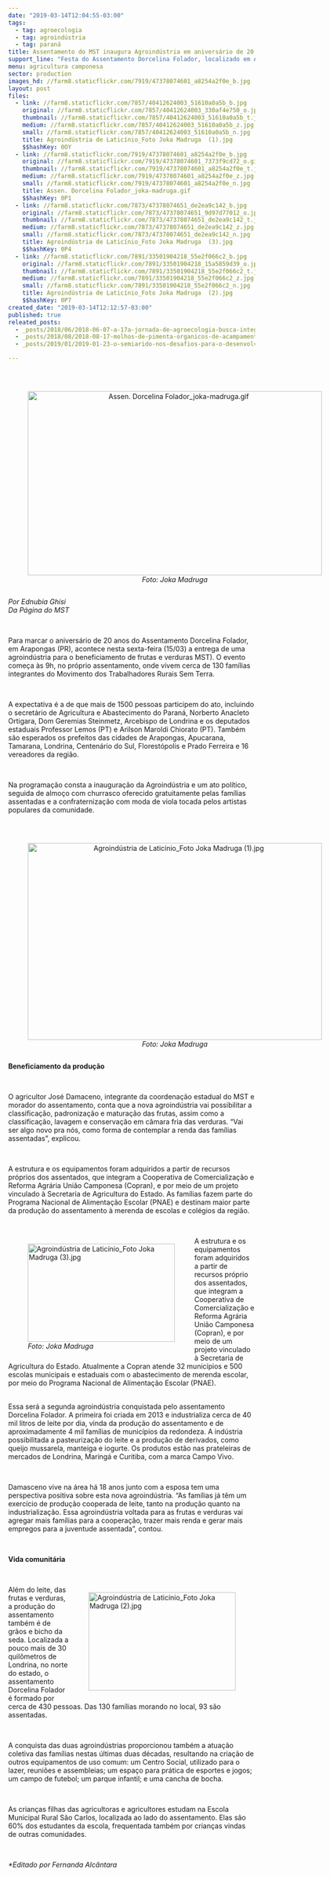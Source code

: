 ```yaml
---
date: "2019-03-14T12:04:55-03:00"
tags:
  - tag: agroecologia
  - tag: agroindústria
  - tag: paraná
title: Assentamento do MST inaugura Agroindústria em aniversário de 20 anos
support_line: "Festa do Assentamento Dorcelina Folador, localizado em Arapongas, vai acontecer nesta sexta-feira (15)"
menu: agricultura camponesa
sector: production
images_hd: //farm8.staticflickr.com/7919/47378074601_a8254a2f0e_b.jpg
layout: post
files:
  - link: //farm8.staticflickr.com/7857/40412624003_51610a0a5b_b.jpg
    original: //farm8.staticflickr.com/7857/40412624003_330af4e750_o.jpg
    thumbnail: //farm8.staticflickr.com/7857/40412624003_51610a0a5b_t.jpg
    medium: //farm8.staticflickr.com/7857/40412624003_51610a0a5b_z.jpg
    small: //farm8.staticflickr.com/7857/40412624003_51610a0a5b_n.jpg
    title: Agroindústria de Laticínio_Foto Joka Madruga  (1).jpg
    $$hashKey: 0OY
  - link: //farm8.staticflickr.com/7919/47378074601_a8254a2f0e_b.jpg
    original: //farm8.staticflickr.com/7919/47378074601_7373f9cd72_o.gif
    thumbnail: //farm8.staticflickr.com/7919/47378074601_a8254a2f0e_t.jpg
    medium: //farm8.staticflickr.com/7919/47378074601_a8254a2f0e_z.jpg
    small: //farm8.staticflickr.com/7919/47378074601_a8254a2f0e_n.jpg
    title: Assen. Dorcelina Folador_joka-madruga.gif
    $$hashKey: 0P1
  - link: //farm8.staticflickr.com/7873/47378074651_de2ea9c142_b.jpg
    original: //farm8.staticflickr.com/7873/47378074651_9d97d77012_o.jpg
    thumbnail: //farm8.staticflickr.com/7873/47378074651_de2ea9c142_t.jpg
    medium: //farm8.staticflickr.com/7873/47378074651_de2ea9c142_z.jpg
    small: //farm8.staticflickr.com/7873/47378074651_de2ea9c142_n.jpg
    title: Agroindústria de Laticínio_Foto Joka Madruga  (3).jpg
    $$hashKey: 0P4
  - link: //farm8.staticflickr.com/7891/33501904218_55e2f066c2_b.jpg
    original: //farm8.staticflickr.com/7891/33501904218_15a5859d39_o.jpg
    thumbnail: //farm8.staticflickr.com/7891/33501904218_55e2f066c2_t.jpg
    medium: //farm8.staticflickr.com/7891/33501904218_55e2f066c2_z.jpg
    small: //farm8.staticflickr.com/7891/33501904218_55e2f066c2_n.jpg
    title: Agroindústria de Laticínio_Foto Joka Madruga  (2).jpg
    $$hashKey: 0P7
created_date: "2019-03-14T12:12:57-03:00"
published: true
releated_posts:
  - _posts/2018/06/2018-06-07-a-17a-jornada-de-agroecologia-busca-integrar-o-campo-e-a-cidade.md
  - _posts/2018/08/2018-08-17-molhos-de-pimenta-organicos-de-acampamento-do-mst-em-goias-para-o-resto-do-pais.md
  - _posts/2019/01/2019-01-23-o-semiarido-nos-desafios-para-o-desenvolvimento-agrario-em-pernambuco.md

---
```

<p>&nbsp;</p>

<div style="text-align:center">
<figure class="image" style="display:inline-block"><img alt="Assen. Dorcelina Folador_joka-madruga.gif" height="375" src="//farm8.staticflickr.com/7919/47378074601_a8254a2f0e_b.jpg" width="600" />
<figcaption><em>Foto: Joka Madruga</em></figcaption>
</figure>
</div>

<p><em>Por Ednubia Ghisi<br />
Da P&aacute;gina do MST</em></p>

<p>&nbsp;</p>

<p>Para marcar o anivers&aacute;rio de 20 anos do Assentamento Dorcelina Folador, em Arapongas (PR), acontece nesta sexta-feira (15/03) a entrega de uma agroind&uacute;stria para o beneficiamento de frutas e verduras MST). O evento come&ccedil;a &agrave;s 9h, no pr&oacute;prio assentamento, onde vivem cerca de 130 fam&iacute;lias integrantes do Movimento dos Trabalhadores Rurais Sem Terra.</p>

<p>&nbsp;</p>

<p>A expectativa &eacute; a de que mais de 1500 pessoas participem do ato, incluindo o secret&aacute;rio de Agricultura e Abastecimento do Paran&aacute;, Norberto Anacleto Ortigara, Dom Geremias Steinmetz, Arcebispo de Londrina e os deputados estaduais Professor Lemos (PT) e Arilson Maroldi Chiorato (PT). Tamb&eacute;m s&atilde;o esperados os prefeitos das cidades de Arapongas, Apucarana, Tamarana, Londrina, Centen&aacute;rio do Sul, Florest&oacute;polis e Prado Ferreira e 16 vereadores da regi&atilde;o.</p>

<p>&nbsp;</p>

<p>Na programa&ccedil;&atilde;o consta a inaugura&ccedil;&atilde;o da Agroind&uacute;stria e um ato pol&iacute;tico, seguida de almo&ccedil;o com churrasco oferecido gratuitamente pelas fam&iacute;lias assentadas e a confraterniza&ccedil;&atilde;o com moda de viola tocada pelos artistas populares da comunidade.</p>

<p>&nbsp;</p>

<div style="text-align:center">
<figure class="image" style="display:inline-block"><img alt="Agroindústria de Laticínio_Foto Joka Madruga  (1).jpg" height="401" src="//farm8.staticflickr.com/7857/40412624003_51610a0a5b_b.jpg" width="600" />
<figcaption><em>Foto: Joka Madruga</em></figcaption>
</figure>
</div>

<p><strong>Beneficiamento da produ&ccedil;&atilde;o</strong></p>

<p>&nbsp;</p>

<p>O agricultor Jos&eacute; Damaceno, integrante da coordena&ccedil;&atilde;o estadual do MST e morador do assentamento, conta que a nova agroind&uacute;stria vai possibilitar a classifica&ccedil;&atilde;o, padroniza&ccedil;&atilde;o e matura&ccedil;&atilde;o das frutas, assim como a classifica&ccedil;&atilde;o, lavagem e conserva&ccedil;&atilde;o em c&acirc;mara fria das verduras. &ldquo;Vai ser algo novo pra n&oacute;s, como forma de contemplar a renda das fam&iacute;lias assentadas&rdquo;, explicou.</p>

<p>&nbsp;</p>

<p>A estrutura e os equipamentos foram adquiridos a partir de recursos pr&oacute;prios dos assentados, que integram a Cooperativa de Comercializa&ccedil;&atilde;o e Reforma Agr&aacute;ria Uni&atilde;o Camponesa (Copran), e por meio de um projeto vinculado &agrave; Secretaria de Agricultura do Estado. As fam&iacute;lias fazem parte do Programa Nacional de Alimenta&ccedil;&atilde;o Escolar (PNAE) e destinam maior parte da produ&ccedil;&atilde;o do assentamento &agrave; merenda de escolas e col&eacute;gios da regi&atilde;o.</p>

<p>&nbsp;</p>

<figure class="image" style="float:left"><img alt="Agroindústria de Laticínio_Foto Joka Madruga  (3).jpg" height="200" src="//farm8.staticflickr.com/7873/47378074651_de2ea9c142_b.jpg" width="300" />
<figcaption><em>Foto: Joka Madruga</em></figcaption>
</figure>

<p>A estrutura e os equipamentos foram adquiridos a partir de recursos pr&oacute;prio dos assentados, que integram a Cooperativa de Comercializa&ccedil;&atilde;o e Reforma Agr&aacute;ria Uni&atilde;o Camponesa (Copran), e por meio de um projeto vinculado &agrave; Secretaria de Agricultura do Estado. Atualmente a Copran atende 32 munic&iacute;pios e 500 escolas municipais e estaduais com o abastecimento de merenda escolar, por meio do Programa Nacional de Alimenta&ccedil;&atilde;o Escolar (PNAE).&nbsp;</p>

<p><br />
Essa ser&aacute; a segunda agroind&uacute;stria conquistada pelo assentamento Dorcelina Folador. A primeira foi criada em 2013 e industrializa cerca de 40 mil litros de leite por dia, vinda da produ&ccedil;&atilde;o do assentamento e de aproximadamente 4 mil fam&iacute;lias de munic&iacute;pios da redondeza. A ind&uacute;stria possibilitada a pasteuriza&ccedil;&atilde;o do leite e a produ&ccedil;&atilde;o de derivados, como queijo mussarela, manteiga e iogurte. Os produtos est&atilde;o nas prateleiras de mercados de Londrina, Maring&aacute; e Curitiba, com a marca Campo Vivo.</p>

<p>&nbsp;</p>

<p>Damasceno vive na &aacute;rea h&aacute; 18 anos junto com a esposa tem uma perspectiva positiva sobre esta nova agroind&uacute;stria. &ldquo;As fam&iacute;lias j&aacute; t&ecirc;m um exerc&iacute;cio de produ&ccedil;&atilde;o cooperada de leite, tanto na produ&ccedil;&atilde;o quanto na industrializa&ccedil;&atilde;o. Essa agroind&uacute;stria voltada para as frutas e verduras vai agregar mais fam&iacute;lias para a coopera&ccedil;&atilde;o, trazer mais renda e gerar mais empregos para a juventude assentada&rdquo;, contou.&nbsp;</p>

<p>&nbsp;</p>

<p><strong>Vida comunit&aacute;ria</strong></p>

<p>&nbsp;</p>

<figure class="image" style="float:right"><img alt="Agroindústria de Laticínio_Foto Joka Madruga  (2).jpg" height="200" src="//farm8.staticflickr.com/7891/33501904218_55e2f066c2_b.jpg" width="300" />
<figcaption></figcaption>
</figure>

<p>Al&eacute;m do leite, das frutas e verduras, a produ&ccedil;&atilde;o do assentamento tamb&eacute;m &eacute; de gr&atilde;os e bicho da seda. Localizada a pouco mais de 30 quil&ocirc;metros de Londrina, no norte do estado, o assentamento Dorcelina Folador &eacute; formado por cerca de 430 pessoas. Das 130 fam&iacute;lias morando no local, 93 s&atilde;o assentadas.</p>

<p>&nbsp;</p>

<p>A conquista das duas agroind&uacute;strias proporcionou tamb&eacute;m a atua&ccedil;&atilde;o coletiva das fam&iacute;lias nestas &uacute;ltimas duas d&eacute;cadas, resultando na cria&ccedil;&atilde;o de outros equipamentos de uso comum: um Centro Social, utilizado para o lazer, reuni&otilde;es e assembleias; um espa&ccedil;o para pr&aacute;tica de esportes e jogos; um campo de futebol; um parque infantil; e uma cancha de bocha.</p>

<p>&nbsp;</p>

<p>As crian&ccedil;as filhas das agricultoras e agricultores estudam na Escola Municipal Rural S&atilde;o Carlos, localizada ao lado do assentamento. Elas s&atilde;o 60% dos estudantes da escola, frequentada tamb&eacute;m por crian&ccedil;as vindas de outras comunidades.</p>

<p>&nbsp;</p>

<p><em>*Editado por Fernanda Alc&acirc;ntara</em></p>
